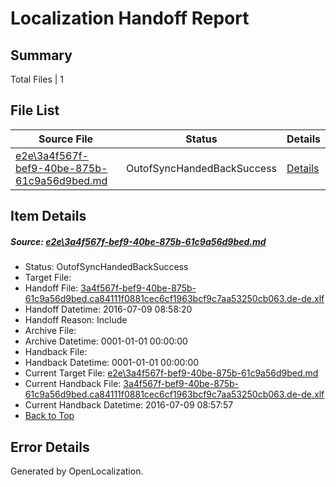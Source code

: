 # <a name='report-top'></a> Localization Handoff Report

## Summary
 Total Files | 1

## File List
 Source File | Status | Details 
 ----------- | ------ | ------- 
 [e2e\3a4f567f-bef9-40be-875b-61c9a56d9bed.md](https://github.com/OpenLocalizationTestOrg/oltest/blob/1da652f9dafc4b2141fa9020a8bbe198ce5a6d57/e2e/3a4f567f-bef9-40be-875b-61c9a56d9bed.md) | OutofSyncHandedBackSuccess | [Details](#e9d72b12a04869fdff2b08274d462f6f4e87b1781)

## Item Details
##### <a name='e9d72b12a04869fdff2b08274d462f6f4e87b1781'></a> Source: [e2e\3a4f567f-bef9-40be-875b-61c9a56d9bed.md](https://github.com/OpenLocalizationTestOrg/oltest/blob/1da652f9dafc4b2141fa9020a8bbe198ce5a6d57/e2e/3a4f567f-bef9-40be-875b-61c9a56d9bed.md)
* Status: OutofSyncHandedBackSuccess
* Target File: 
* Handoff File: [3a4f567f-bef9-40be-875b-61c9a56d9bed.ca84111f0881cec6cf1963bcf9c7aa53250cb063.de-de.xlf](https://github.com/OpenLocalizationTestOrg/olhandoff-e2e/blob/710170a9c5925b9edf18436a0c6a7d4620f69f9e/ol-handoff/OpenLocalizationTestOrg/oltest-dede-fly/ci/ht/3a4f567f-bef9-40be-875b-61c9a56d9bed.ca84111f0881cec6cf1963bcf9c7aa53250cb063.de-de.xlf)
* Handoff Datetime: 2016-07-09 08:58:20
* Handoff Reason: Include
* Archive File: 
* Archive Datetime: 0001-01-01 00:00:00
* Handback File: 
* Handback Datetime: 0001-01-01 00:00:00
* Current Target File: [e2e\3a4f567f-bef9-40be-875b-61c9a56d9bed.md](https://github.com/OpenLocalizationTestOrg/oltest-dede-fly/blob/d8e4104833f42b0c65394bb0168ee8474847c720/e2e/3a4f567f-bef9-40be-875b-61c9a56d9bed.md)
* Current Handback File: [3a4f567f-bef9-40be-875b-61c9a56d9bed.ca84111f0881cec6cf1963bcf9c7aa53250cb063.de-de.xlf](https://github.com/OpenLocalizationTestOrg/olhandback-e2e/blob/649ce40bf8c6099388140615a008b18dab021905/ol-handback/OpenLocalizationTestOrg/oltest-dede-fly/ci/ht/3a4f567f-bef9-40be-875b-61c9a56d9bed.ca84111f0881cec6cf1963bcf9c7aa53250cb063.de-de.xlf)
* Current Handback Datetime: 2016-07-09 08:57:57
* [Back to Top](#report-top)


## Error Details

Generated by OpenLocalization.
